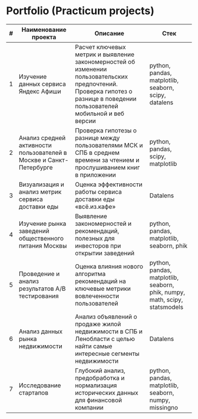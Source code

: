 # Portfolio (Practicum projects)
| #  | Наименование проекта                                              | Описание                                                                                                                                         | Стек                                                                                      |
|----|-------------------------------------------------------------------|--------------------------------------------------------------------------------------------------------------------------------------------------|-------------------------------------------------------------------------------------------|
| 1  | Изучение данных сервиса Яндекс Афиши            | Расчет ключевых метрик и выявление закономерностей об изменении пользовательских предпочтений. Проверка гипотез о разнице в поведении пользователей мобильной и веб версии | python, pandas, matplotlib, seaborn, scipy, datalens                                     |
| 2  | Анализ средней активности пользователей в Москве и Санкт-Петербурге | Проверка гипотезы о разнице между пользователями МСК и СПБ в среднем времени за чтением и прослушиванием книг в приложении                     | python, pandas, scipy, matplotlib                                                        |
| 3  | Визуализация и анализ метрик сервиса доставки еды                | Оценка эффективности работы сервиса доставки еды «всё.из.кафе»                                                                                   | Datalens                                                                                 |
| 4  | Изучение рынка заведений общественного питания Москвы            | Выявление закономерностей и рекомендаций, полезных для инвесторов при открытии заведений                                                        | python, pandas, matplotlib, seaborn, phik                                                |
| 5  | Проведение и анализ результатов A/B тестирования                 | Оценка влияния нового алгоритма рекомендаций на ключевые метрики вовлеченности пользователей                                                     | python, pandas, matplotlib, seaborn, phik, numpy, math, scipy, statsmodels              |
| 6  | Анализ данных рынка недвижимости                                 | Анализ объявлений о продаже жилой недвижимости в СПБ и Ленобласти с целью найти самые интересные сегменты недвижимости                          | Datalens                                                                                 |
| 7  | Исследование стартапов                                           | Глубокий анализ, предобработка и нормализация исторических данных для финансовой компании                                                       | python, pandas, matplotlib, seaborn, numpy, missingno     
